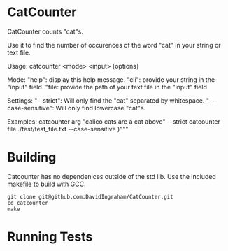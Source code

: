 # CatCounter
CatCounter counts "cat"s. 

Use it to find the number of occurences of the word "cat" in your string or text file.

Usage:
   catcounter \<mode> \<input> [options]

Mode: 
   "help": display this help message.
   "cli": provide your string in the "input" field.
   "file: provide the path of your text file in the "input" field

Settings: 
   "--strict": Will only find the "cat" separated by whitespace.
   "--case-sensitive": Will only find lowercase "cat"s.

Examples:
   catcounter arg "calico cats are a cat above" --strict
   catcounter file ./test/test_file.txt --case-sensitive
   )"""

# Building
Catcounter has no dependenices outside of the std lib. Use the included makefile to build with GCC.
```
git clone git@github.com:DavidIngraham/CatCounter.git
cd catcounter
make
```

# Running Tests